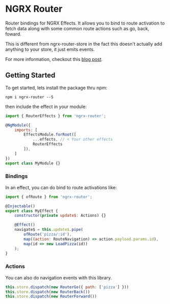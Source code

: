 # NGRX Router
Router bindings for NGRX Effects. It allows you to bind to route activation
to fetch data along with some common route actions such as go, back, foward.

This is different from ngrx-router-store in the fact this doesn't actually
add anything to your store, it just emits events.

For more information, checkout this [blog post](https://medium.com/@amcdnl/angular-routing-data-with-ngrx-effects-1cda1bd5e579).

## Getting Started
To get started, lets install the package thru npm:

```
npm i ngrx-router --S
```

then include the effect in your module:

```javascript
import { RouterEffects } from 'ngrx-router';

@NgModule({
    imports: [
        EffectsModule.forRoot([
            ...effects, // < Your other effects
            RouterEffects
        ]),
    ]
})
export class MyModule {}
```

### Bindings
In an effect, you can do bind to route activations like:

```javascript
import { ofRoute } from 'ngrx-router';

@Injectable()
export class MyEffect {
    constructor(private update$: Actions) {}

    @Effect()
    navigate$ = this.update$.pipe(
        ofRoute('pizza/:id'),
        map((action: RouteNavigation) => action.payload.params.id),
        map(id => new LoadPizza(id))
    );
}
```

### Actions
You can also do navigation events with this library.

```javascript
this.store.dispatch(new RouterGo({ path: ['pizza'] }))
this.store.dispatch(new RouterBack())
this.store.dispatch(new RouterForward())
```
